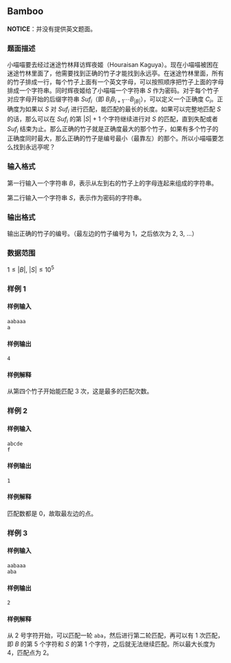 ## Bamboo

**NOTICE**：并没有提供英文题面。

### 题面描述

小喵喵要去经过迷途竹林拜访辉夜姬（Houraisan Kaguya）。现在小喵喵被困在迷途竹林里面了，他需要找到正确的竹子才能找到永远亭。在迷途竹林里面，所有的竹子排成一行，每个竹子上面有一个英文字母，可以按照顺序把竹子上面的字母排成一个字符串。同时辉夜姬给了小喵喵一个字符串 $S$ 作为密码。对于每个竹子对应字母开始的后缀字符串 $Suf_i$（即 $B_iB_{i+1}\cdots B_{|B|}$），可以定义一个正确度 $C_i$。正确度为如果以 $S$ 对 $Suf_i$ 进行匹配，能匹配的最长的长度。如果可以完整地匹配 $S$ 的话，那么可以在 $Suf_i$ 的第 $|S|+1$ 个字符继续进行对 $S$ 的匹配，直到失配或者 $Suf_i$ 结束为止。那么正确的竹子就是正确度最大的那个竹子，如果有多个竹子的正确度同时最大，那么正确的竹子是编号最小（最靠左）的那个。所以小喵喵要怎么找到永远亭呢？

### 输入格式

第一行输入一个字符串 $B$，表示从左到右的竹子上的字母连起来组成的字符串。

第二行输入一个字符串 $S$，表示作为密码的字符串。

### 输出格式

输出正确的竹子的编号。（最左边的竹子编号为 $1$，之后依次为 $2,\ 3,\ ...$）

### 数据范围

$1 \leq |B|,\ |S| \leq 10^5$

### 样例 1

#### 样例输入
```
aabaaa
a
```

#### 样例输出

```
4
```

#### 样例解释
从第四个竹子开始能匹配 $3$ 次，这是最多的匹配次数。


### 样例 2
#### 样例输入
```
abcde
f
```

#### 样例输出
```
1
```


#### 样例解释
匹配数都是 $0$，故取最左边的点。

### 样例 3
#### 样例输入
```
aabaaa
aba
```

#### 样例输出
```
2
```

#### 样例解释
从 2 号字符开始，可以匹配一轮 `aba`，然后进行第二轮匹配，再可以有 1 次匹配，即 $B$ 的第 5 个字符和 $S$ 的第 1 个字符，之后就无法继续匹配。所以最大长度为 4，匹配点为 2。